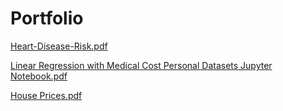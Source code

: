 # Portfolio

[Heart-Disease-Risk.pdf](Predicting-Heart-Disease-Risk-Using-Clinical-Variables.pdf)

[Linear Regression with Medical Cost Personal Datasets Jupyter Notebook.pdf](Linear-Regression-with-Medical-Cost-Personal-Datasets.pdf)

[House Prices.pdf](House-Prices.pdf)

